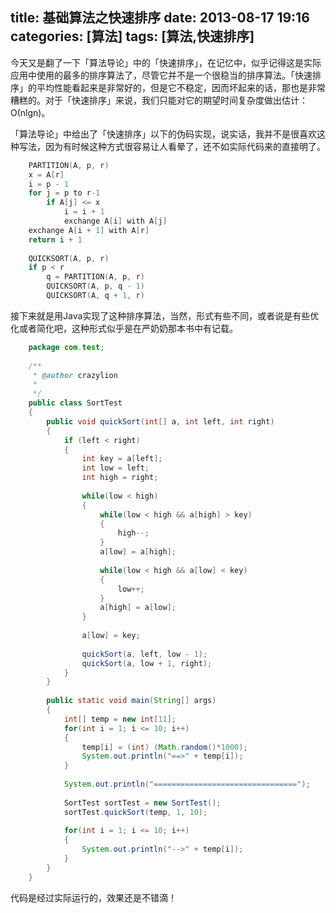 title: 基础算法之快速排序
date: 2013-08-17 19:16
categories: [算法]
tags: [算法,快速排序]
---

今天又是翻了一下「算法导论」中的「快速排序」，在记忆中，似乎记得这是实际应用中使用的最多的排序算法了，尽管它并不是一个很稳当的排序算法。「快速排序」的平均性能看起来是非常好的，但是它不稳定，因而坏起来的话，那也是非常糟糕的。对于「快速排序」来说，我们只能对它的期望时间复杂度做出估计：Ο(nlgn)。

「算法导论」中给出了「快速排序」以下的伪码实现，说实话，我并不是很喜欢这种写法，因为有时候这种方式很容易让人看晕了，还不如实际代码来的直接明了。

```c
    PARTITION(A, p, r)
    x = A[r]
    i = p - 1
    for j = p to r-1
        if A[j] <= x
            i = i + 1
            exchange A[i] with A[j]
    exchange A[i + 1] with A[r]
    return i + 1
    
    QUICKSORT(A, p, r)
    if p < r
        q = PARTITION(A, p, r)
        QUICKSORT(A, p, q - 1)
        QUICKSORT(A, q + 1, r)
```

<!--more-->		

接下来就是用Java实现了这种排序算法，当然，形式有些不同，或者说是有些优化或者简化吧，这种形式似乎是在严奶奶那本书中有记载。

```java
    package com.test;
    
    /**
     * @author crazylion
     *
     */
    public class SortTest
    {
        public void quickSort(int[] a, int left, int right)
        {
            if (left < right)
            {
                int key = a[left];
                int low = left;
                int high = right;
                
                while(low < high)
                {
                    while(low < high && a[high] > key)
                    {
                        high--;
                    }
                    a[low] = a[high];
                    
                    while(low < high && a[low] < key)
                    {
                        low++;
                    }
                    a[high] = a[low];
                }
                
                a[low] = key;
                
                quickSort(a, left, low - 1);
                quickSort(a, low + 1, right);
            }
        }
        
        public static void main(String[] args)
        {
            int[] temp = new int[11];
            for(int i = 1; i <= 10; i++)
            {
                temp[i] = (int) (Math.random()*1000);
                System.out.println("==>" + temp[i]);
            }
            
            System.out.println("================================");
            
            SortTest sortTest = new SortTest();
            sortTest.quickSort(temp, 1, 10);
                    
            for(int i = 1; i <= 10; i++)
            {
                System.out.println("-->" + temp[i]);
            }
        }
    }
```

代码是经过实际运行的，效果还是不错滴！